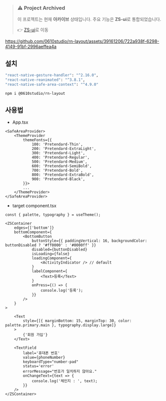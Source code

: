 > ### ⚠️ Project Archived
> 
> 이 프로젝트는 현재 **아카이브** 상태입니다.
> 주요 기능은 **ZS-ui**로 통합되었습니다.
> 
> 👉 [ZS-ui](https://github.com/0610studio/zs-ui)로 이동

https://github.com/0610studio/rn-layout/assets/39161206/722a938f-6298-4149-91bf-2996aeffea4a


## 설치

```bash
"react-native-gesture-handler": "^2.16.0",
"react-native-reanimated": "^3.8.1",
"react-native-safe-area-context": "^4.9.0"

npm i @0610studio/rn-layout
```

## 사용법

- App.tsx

```tsx
<SafeAreaProvider>
    <ThemeProvider
        themeFonts={{
            100: 'Pretendard-Thin',
            200: 'Pretendard-ExtraLight',
            300: 'Pretendard-Light',
            400: 'Pretendard-Regular',
            500: 'Pretendard-Medium',
            600: 'Pretendard-SemiBold',
            700: 'Pretendard-Bold',
            800: 'Pretendard-ExtraBold',
            900: 'Pretendard-Black',
        }}>
        ...
    </ThemeProvider>
</SafeAreaProvider>
```

- target component.tsx

```tsx
const { palette, typography } = useTheme();

<ZSContainer
    edges={['bottom']}
    bottomComponent={
        <BottomButton
            buttonStyle={{ paddingVertical: 16, backgroundColor: buttonDisabled ? '#ff0000' : '#0000ff' }}
            disabled={buttonDisabled}
            isLoading={false}
            loadingComponent={
                <ActivityIndicator /> // default
            }
            labelComponent={
                <Text>등록</Text>
            }
            onPress={() => {
                console.log('등록');
            }}
        />
    }
>

    <Text
        style={[{ marginBottom: 15, marginTop: 30, color: palette.primary.main }, typography.display.large]}
    >
        {'회원 가입'}
    </Text>

    <TextField
        label='휴대폰 번호'
        value={phoneNumber}
        keyboardType="number-pad"
        status='error'
        errorMessage="번호가 일치하지 않아요."
        onChangeText={text => {
            console.log('체인지 : ', text);
        }}
    />
</ZSContainer>

```
